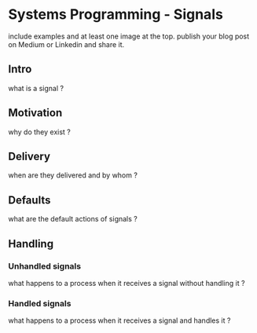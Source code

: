 # Systems Programming - Signals

include examples and at least one image at the top.
publish your blog post on Medium or Linkedin and share it.

## Intro

what is a signal ?

## Motivation

why do they exist ?

## Delivery

when are they delivered and by whom ?

## Defaults

what are the default actions of signals ?

## Handling

### Unhandled signals

what happens to a process when it receives a signal without handling it ?

### Handled signals

what happens to a process when it receives a signal and handles it ?
